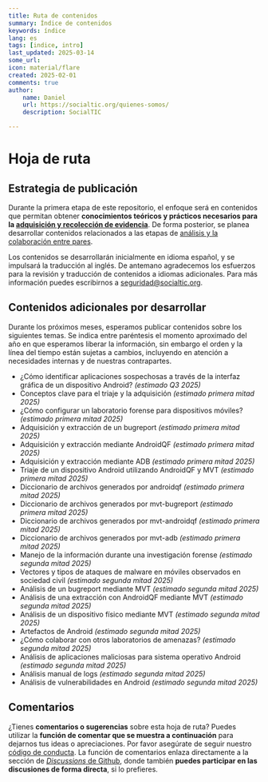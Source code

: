 ```yaml
---
title: Ruta de contenidos
summary: Índice de contenidos 
keywords: índice
lang: es
tags: [indice, intro]
last_updated: 2025-03-14
some_url:
icon: material/flare
created: 2025-02-01
comments: true
author:
    name: Daniel
    url: https://socialtic.org/quienes-somos/
    description: SocialTIC

---
```



# Hoja de ruta

## Estrategia de publicación

Durante la primera etapa de este repositorio, el enfoque será en contenidos que permitan obtener **conocimientos teóricos y prácticos necesarios para la [adquisición y recolección de evidencia](https://forensics.socialtic.org/explainers/01-explainer-introduccion-forense-digital/01-explainer-introduccion-forense-digital.html#etapa-2-recoleccion-y-adquisicion)**. De forma posterior, se planea desarrollar contenidos relacionados a las etapas de [análisis y la colaboración entre pares](https://forensics.socialtic.org/explainers/01-explainer-introduccion-forense-digital/01-explainer-introduccion-forense-digital.html#etapa-4-analisis).

Los contenidos se desarrollarán inicialmente en idioma español, y se impulsará la traducción al inglés. De antemano agradecemos los esfuerzos para la revisión y traducción de contenidos a idiomas adicionales. Para más información puedes escribirnos a seguridad@socialtic.org.

## Contenidos adicionales por desarrollar

Durante los próximos meses, esperamos publicar contenidos sobre los siguientes temas. Se indica entre paréntesis el momento aproximado del año en que esperamos liberar la información, sin embargo el orden y la línea del tiempo están sujetas a cambios, incluyendo en atención a necesidades internas y de nuestras contrapartes. 


* ¿Cómo identificar aplicaciones sospechosas a través de la interfaz gráfica de un dispositivo Android? *(estimado Q3 2025\)*  
* Conceptos clave para el triaje y la adquisición *(estimado primera mitad 2025\)*  
* ¿Cómo configurar un laboratorio forense para dispositivos móviles? *(estimado primera mitad 2025\)*  
* Adquisición y extracción de un bugreport *(estimado primera mitad 2025\)*  
* Adquisición y extracción mediante AndroidQF *(estimado primera mitad 2025\)*  
* Adquisición y extracción mediante ADB *(estimado primera mitad 2025\)*  
* Triaje de un dispositivo Android utilizando AndroidQF y MVT *(estimado primera mitad 2025\)*
* Diccionario de archivos generados por androidqf *(estimado primera mitad 2025\)*
* Diccionario de archivos generados por mvt-bugreport *(estimado primera mitad 2025\)*
* Diccionario de archivos generados por mvt-androidqf *(estimado primera mitad 2025\)*
* Diccionario de archivos generados por mvt-adb *(estimado primera mitad 2025\)*
* Manejo de la información durante una investigación forense *(estimado segunda mitad 2025\)*  
* Vectores y tipos de ataques de malware en móviles observados en sociedad civil *(estimado segunda mitad 2025\)*  
* Análisis de un bugreport mediante MVT *(estimado segunda mitad  2025\)*  
* Análisis de una extracción con AndroidQF mediante MVT *(estimado segunda mitad 2025\)*  
* Análisis de un dispositivo físico mediante MVT *(estimado segunda mitad 2025\)*  
* Artefactos de Android *(estimado segunda mitad 2025\)*  
* ¿Cómo colaborar con otros laboratorios de amenazas? *(estimado segunda mitad 2025\)*  
* Análisis de aplicaciones maliciosas para sistema operativo Android *(estimado segunda mitad 2025\)*  
* Análisis manual de logs *(estimado segunda mitad 2025\)*  
* Análisis de vulnerabilidades en Android *(estimado segunda mitad 2025\)*



## Comentarios

¿Tienes **comentarios o sugerencias** sobre esta hoja de ruta? Puedes utilizar la **función de comentar que se muestra a continuación** para dejarnos tus ideas o apreciaciones. Por favor asegúrate de seguir nuestro [código de conducta](../../comunidad/codigo-de-conducta.md). La función de comentarios enlaza directamente a la sección de [_Discussions_ de Github](https://github.com/Socialtic/forensics/discussions), donde también **puedes participar en las discusiones de forma directa**, si lo prefieres.   



